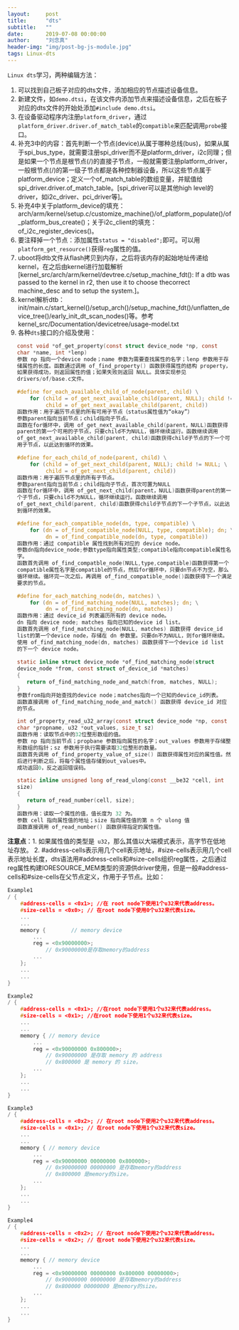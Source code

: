 ```yaml
---
layout:     post
title:      "dts"
subtitle:   ""
date:       2019-07-08 00:00:00
author:     "刘念真"
header-img: "img/post-bg-js-module.jpg"
tags: Linux-dts
---
```


`Linux dts`学习，两种编辑方法：

1. 可以找到自己板子对应的dts文件，添加相应的节点描述设备信息。
2. 新建文件，如`demo.dtsi`，在该文件内添加节点来描述设备信息，之后在板子对应的dts文件的开始处添加`#include demo.dtsi`。
3. 在设备驱动程序内注册`platform_driver`，通过`platform_driver.driver.of_match_table`的`compatible`来匹配调用`probe`接口。
4. 补充3中的内容：首先判断一个节点(device)从属于哪种总线(bus)，如果从属于spi_bus_type，就需要注册spi_driver而不是platform_driver，i2c同理；但是如果一个节点是根节点(/)的直接子节点，一般就需要注册platform_driver，一般根节点(/)的第一级子节点都是各种控制器设备，所以这些节点属于platform_device；定义一个of_match_table的数组变量，并赋值给spi_driver.driver.of_match_table。[spi_driver可以是其他high level的driver，如i2c_driver、pci_driver等]。
5. 补充4中关于platform_device的填充：arch/arm/kernel/setup.c/customize_machine()/of_platform_populate()/of_platform_bus_create()；关于i2c_client的填充：of_i2c_register_devices()。
6. 要注释掉一个节点：添加属性`status = "disabled";`即可。可以用`platform_get_resource()`获得`reg`属性的值。
7. uboot将dtb文件从flash拷贝到内存，之后将该内存的起始地址传递给kernel，在之后由kernel进行加载解析[kernel_src/arch/arm/kernel/devtree.c/setup_machine_fdt(): If a dtb was passed to the kernel in r2, then use it to choose thecorrect machine_desc and to setup the system.]。
8. kernel解析dtb：init/main.c/start_kernel()/setup_arch()/setup_machine_fdt()/unflatten_device_tree()/early_init_dt_scan_nodes()等。参考kernel_src/Documentation/devicetree/usage-model.txt
9. 各种`dts`接口的介绍及使用：

```c
   const void *of_get_property(const struct device_node *np, const
   char *name, int *lenp)
   参数 np 指向一个device node；name 参数为需要查找属性的名字；lenp 参数用于存
   储属性的长度。函数通过调用 of_find_property() 函数获得属性的结构 property，
   如果获得成功，则返回属性的值；如果失败则返回 NULL。具体实现参见
   drivers/of/base.c文件。
```

```c
   #define for_each_available_child_of_node(parent, child) \
       for (child = of_get_next_available_child(parent, NULL); child != NULL; \
            child = of_get_next_available_child(parent, child))
   函数作用：用于遍历节点里的所有可用子节点（status属性值为“okay”）
   参数parent指向当前节点；child指向子节点。
   函数在for循环中，调用 of_get_next_available_child(parent，NULL)函数获得
   parent的第一个可用的子节点，只要child不为NULL，循环继续运行。函数继续调用
   of_get_next_available_child(parent, child)函数获得child子节点的下一个可
   用子节点，以此达到循环的效果。
```

```c
   #define for_each_child_of_node(parent, child) \
       for (child = of_get_next_child(parent, NULL); child != NULL; \
            child = of_get_next_child(parent, child))
   函数作用：用于遍历节点里的所有子节点。
   参数parent指向当前节点；child指向子节点，首次可置为NULL
   函数在for循环中，调用 of_get_next_child(parent，NULL)函数获得parent的第一
   个子节点，只要child不为NULL，循环继续运行。函数继续调用
   of_get_next_child(parent, child)函数获得child子节点的下一个子节点，以此达
   到循环的效果。
```

```c
   #define for_each_compatible_node(dn, type, compatible) \
       for (dn = of_find_compatible_node(NULL, type, compatible); dn; \
            dn = of_find_compatible_node(dn, type, compatible))
   函数作用：通过 compatible 属性找到所有对应的 device node。
   参数dn指向device_node;参数type指向属性类型;compatible指向compatible属性名
   字。
   函数首先调用 of_find_compatble_node(NULL,type,compatible)函数获得第一个
   compatible属性名字是compatible的节点，然后for循环中，只要dn节点不为空，那么
   循环继续。循环完一次之后，再调用 of_find_compatible_node()函数获得下一个满足
   要求的节点。
```

```c
   #define for_each_matching_node(dn, matches) \
       for (dn = of_find_matching_node(NULL, matches); dn; \
            dn = of_find_matching_node(dn, matches))
   函数作用：通过 device_id 列表遍历所有的 device node。
   dn 指向 device node; matches 指向已知的device id list。
   函数首先调用 of_find_matching_node(NULL, matches) 函数获得 device_id
   list的第一个device node，存储在 dn 参数里。只要dn不为NULL，则for循环继续。
   使用 of_find_matching_node(dn, matches) 函数获得下一个device id list
   的下一个 device node。
   
   static inline struct device_node *of_find_matching_node(struct 
   device_node *from, const struct of_device_id *matches)
   {
      return of_find_matching_node_and_match(from, matches, NULL);
   }
   参数from指向开始查找的device node；matches指向一个已知的device_id列表。
   函数直接调用 of_find_matching_node_and_match() 函数获得 device_id 对应
   的节点。
```

```c
   int of_property_read_u32_array(const struct device_node *np, const
   char *propname, u32 *out_values, size_t sz)
   函数作用：读取节点中的32位整形数组的值。
   参数 np 指向当前节点；propbane 参数指向属性的名字；out_values 参数用于存储整
   形数组的指针；sz 参数用于执行需要读取32位整形的数量。
   函数首先调用 of_find_property_value_of_size() 函数获得属性对应的属性值。然
   后进行判断之后，将每个属性值存储到out_values中。
   成功返回0，反之返回错误码。
```
```c
   static inline unsigned long of_read_ulong(const __be32 *cell, int 
   size)
   {
      return of_read_number(cell, size);
   }
   函数作用：读取一个属性的值，值长度为 32 为。
   参数 cell 指向属性值的地址；size 指向属性值的第 n 个 ulong 值
   函数直接调用 of_read_number() 函数获得指定的属性值。
```

**注意点**：1. 如果属性值的类型是` u32`，那么其值以大端模式表示，高字节在低地址存放。
2. #address-cells表示用几个cell表示地址，#size-cells表示用几个cell表示地址长度，dts语法用#address-cells和#size-cells组织reg属性，之后通过reg属性构建IORESOURCE_MEM类型的资源供driver使用，但是一般#address-cells和#size-cells在父节点定义，作用于子节点。比如：

   ```c
   Example1
   / {
       #address-cells = <0x1>; //在 root node下使用1个u32来代表address。
       #size-cells = <0x0>; // 在root node下使用0个u32来代表size。
       ...
       ...
       memory {        // memory device
           ...
           reg = <0x90000000>;
               // 0x90000000是存取memory的address
           ...
       };
       ...
       ...
   }
   
   Example2
   / {
       #address-cells = <0x1>; //在root node下使用1个u32来代表address。
       #size-cells = <0x1>; //在root node下使用1个u32来代表size。
       ...
       ...
       memory { // memory device
           ...
           reg = <0x90000000 0x800000>;
               // 0x90000000 是存取 memory 的 address
               // 0x800000 是 memory 的 size。
           ...
       };
       ...
       ...
   }
   
   Example3
   / {
       #address-cells = <0x2>; // 在root node下使用2个u32来代表address。
       #size-cells = <0x1>; // 在root node下使用1个u32来代表size。
       ...
       ...
       memory { // memory device
           ...
           reg = <0x90000000 00000000 0x800000>;
               // 0x90000000 00000000 是存取memory的address
               // 0x800000 是memory的size。
           ...
       };
       ...
       ...
   }
   
   Example4
   / {
       #address-cells = <0x2>; // 在root node下使用2个u32来代表address。
       #size-cells = <0x2>; // 在root node下使用2个u32来代表size。
       ...
       ...
       memory { // memory device
           ...
           reg = <0x90000000 00000000 0x800000 00000000>;
               // 0x90000000 00000000 是存取memory的address
               // 0x800000 00000000 是memory的size。
           ...
       };
       ...
       ...
   }
   ```
